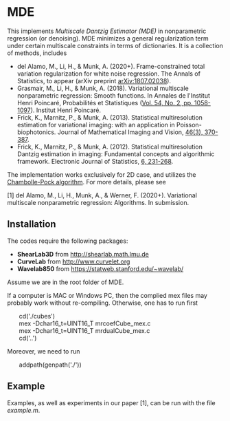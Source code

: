 # MDE
This implements *Multiscale Dantzig Estimator (MDE)* in nonparametric regression (or denoising). MDE minimizes a general regularization term under certain multiscale constraints in terms of dictionaries. It is a collection of methods, includes 
-  del Alamo, M., Li, H., & Munk, A. (2020+). Frame-constrained total variation regularization for white noise regression. The Annals of Statistics, to appear (arXiv preprint [arXiv:1807.02038](https://arxiv.org/abs/1807.02038)).
-  Grasmair, M., Li, H., & Munk, A. (2018). Variational multiscale nonparametric regression: Smooth functions. In Annales de l'Institut Henri Poincaré, Probabilités et Statistiques ([Vol. 54, No. 2, pp. 1058-1097](https://projecteuclid.org/euclid.aihp/1524643240)). Institut Henri Poincaré.
- Frick, K., Marnitz, P., & Munk, A. (2013). Statistical multiresolution estimation for variational imaging: with an application in Poisson-biophotonics. Journal of Mathematical Imaging and Vision, [46(3), 370-387](https://link.springer.com/article/10.1007/s10851-012-0368-5).
- Frick, K., Marnitz, P., & Munk, A. (2012). Statistical multiresolution Dantzig estimation in imaging: Fundamental concepts and algorithmic framework. Electronic Journal of Statistics, [6, 231-268](https://projecteuclid.org/euclid.aihp/1524643240).

The implementation works exclusively for 2D case, and utilizes the [Chambolle-Pock algorithm](https://link.springer.com/article/10.1007/s10851-010-0251-1). For more details, please see 

\[1\] del Alamo, M., Li, H., Munk, A., & Werner, F. (2020+). Variational multiscale nonparametric regression: Algorithms. In submission.

## Installation
The codes require the following packages:
- **ShearLab3D** from http://shearlab.math.lmu.de
- **CurveLab** from http://www.curvelet.org
- **Wavelab850** from https://statweb.stanford.edu/~wavelab/

Assume we are in the root folder of MDE. 

If a computer is MAC or Windows PC, then the complied mex files may probably work without re-compiling. Otherwise, one has to run first

&nbsp;&nbsp;&nbsp;&nbsp;&nbsp;&nbsp;  cd('./cubes')   
&nbsp;&nbsp;&nbsp;&nbsp;&nbsp;&nbsp;  mex -Dchar16_t=UINT16_T mrcoefCube_mex.c  
&nbsp;&nbsp;&nbsp;&nbsp;&nbsp;&nbsp;  mex -Dchar16_t=UINT16_T mrdualCube_mex.c  
&nbsp;&nbsp;&nbsp;&nbsp;&nbsp;&nbsp;  cd('..')  


Moreover, we need to run 

&nbsp;&nbsp;&nbsp;&nbsp;&nbsp;&nbsp; addpath(genpath('./'))

## Example

Examples, as well as experiments in our paper \[1\], can be run with the file *example.m*. 

